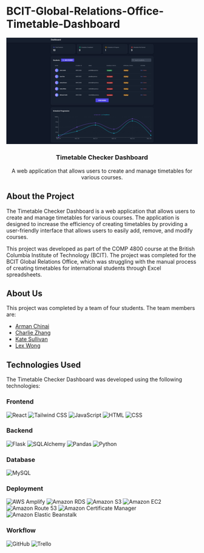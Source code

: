 # BCIT-Global-Relations-Office-Timetable-Dashboard

<div align="center">
  <a href="https://github.com/ChinaiArman/BCIT-Global-Relations-Office-Timetable-Dashboard">
    <img src="client/public/dashboard.png" alt="Dashboard">
  </a>

<h3 align="center">Timetable Checker Dashboard</h3>

  <p align="center">
    A web application that allows users to create and manage timetables for various courses.
    <br>
  </p>
</div>

## About the Project

The Timetable Checker Dashboard is a web application that allows users to create and manage timetables for various courses. The application is designed to increase the efficiency of creating timetables by providing a user-friendly interface that allows users to easily add, remove, and modify courses.

This project was developed as part of the COMP 4800 course at the British Columbia Institute of Technology (BCIT). The project was completed for the BCIT Global Relations Office, which was struggling with the manual process of creating timetables for international students through Excel spreadsheets.

## About Us

This project was completed by a team of four students. The team members are:

- [Arman Chinai](https://github.com/ChinaiArman)
- [Charlie Zhang](https://github.com/cz1501)
- [Kate Sullivan](https://github.com/katesully)
- [Lex Wong](https://github.com/levxxvi)

## Technologies Used

The Timetable Checker Dashboard was developed using the following technologies:

### Frontend
![React](https://img.shields.io/badge/-React-61DAFB?logo=react&logoColor=white&style=for-the-badge)
![Tailwind CSS](https://img.shields.io/badge/-Tailwind_CSS-38B2AC?logo=tailwind-css&logoColor=white&style=for-the-badge)
![JavaScript](https://img.shields.io/badge/-JavaScript-F7DF1E?logo=javascript&logoColor=black&style=for-the-badge)
![HTML](https://img.shields.io/badge/-HTML-E34F26?logo=html5&logoColor=white&style=for-the-badge)
![CSS](https://img.shields.io/badge/-CSS-1572B6?logo=css3&logoColor=white&style=for-the-badge)

### Backend
![Flask](https://img.shields.io/badge/-Flask-000000?logo=flask&logoColor=white&style=for-the-badge)
![SQLAlchemy](https://img.shields.io/badge/-SQLAlchemy-333333?logo=sqlalchemy&logoColor=white&style=for-the-badge)
![Pandas](https://img.shields.io/badge/-Pandas-150458?logo=pandas&logoColor=white&style=for-the-badge)
![Python](https://img.shields.io/badge/-Python-3776AB?logo=python&logoColor=white&style=for-the-badge)

### Database
![MySQL](https://img.shields.io/badge/-MySQL-4479A1?logo=mysql&logoColor=white&style=for-the-badge)

### Deployment
![AWS Amplify](https://img.shields.io/badge/-AWS_Amplify-FF9900?logo=aws-amplify&logoColor=white&style=for-the-badge)
![Amazon RDS](https://img.shields.io/badge/-Amazon_RDS-232F3E?logo=amazon-rds&logoColor=white&style=for-the-badge)
![Amazon S3](https://img.shields.io/badge/-Amazon_S3-569A31?logo=amazon-s3&logoColor=white&style=for-the-badge)
![Amazon EC2](https://img.shields.io/badge/-Amazon_EC2-232F3E?logo=amazon-ec2&logoColor=white&style=for-the-badge)
![Amazon Route 53](https://img.shields.io/badge/-Amazon_Route_53-232F3E?logo=amazon-route-53&logoColor=white&style=for-the-badge)
![Amazon Certificate Manager](https://img.shields.io/badge/-Amazon_Certificate_Manager-232F3E?logo=amazon-certificate-manager&logoColor=white&style=for-the-badge)
![Amazon Elastic Beanstalk](https://img.shields.io/badge/-Amazon_Elastic_Beanstalk-232F3E?logo=amazon-elastic-beanstalk&logoColor=white&style=for-the-badge)

### Workflow
![GitHub](https://img.shields.io/badge/-GitHub-181717?logo=github&logoColor=white&style=for-the-badge)
![Trello](https://img.shields.io/badge/-Trello-0079BF?logo=trello&logoColor=white&style=for-the-badge)